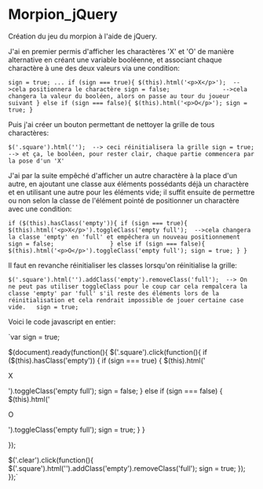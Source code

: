 # Morpion_jQuery
Création du jeu du morpion à l'aide de jQuery.

J'ai en premier permis d'afficher les charactères 'X' et 'O' de manière alternative
 en créant une variable booléenne, et associant chaque charactère à une
 des deux valeurs via une condition:

`sign = true;
...
if (sign === true){
  $(this).html('<p>X</p>');  -->cela positionnera le charactère
  sign = false;               -->cela changera la valeur du booléen, alors on passe au tour du joueur suivant
}
else if (sign === false){
  $(this).html('<p>O</p>');
  sign = true;
}`

Puis j'ai créer un bouton permettant de nettoyer la grille de tous charactères:

`$('.square').html('');  --> ceci réinitialisera la grille
sign = true;            --> et ça, le booléen, pour rester clair, chaque partie commencera par la pose d'un 'X'`

J'ai par la suite empêché d'afficher un autre charactère à la place d'un autre, en ajoutant une classe aux éléments possédants déjà un charactère et en utilisant une autre pour les éléments vide; il suffit ensuite de permettre ou non selon la classe de l'élément pointé de positionner un charactère avec une condition:

`if ($(this).hasClass('empty')){
  if (sign === true){
    $(this).html('<p>X</p>').toggleClass('empty full');  -->cela changera la classe 'empty' en 'full' et empêchera un nouveau positionnement
    sign = false;               
  }
  else if (sign === false){
    $(this).html('<p>O</p>').toggleClass('empty full');
    sign = true;
  }
}`

Il faut en revanche réinitialiser les classes lorsqu'on réinitialise la grille:

`$('.square').html('').addClass('empty').removeClass('full');  --> On ne peut pas utiliser toggleClass pour le coup car cela rempalcera la classe 'empty' par 'full' s'il reste des éléments lors de la réinitialisation et cela rendrait impossible de jouer certaine case vide.  
sign = true;`

Voici le code javascript en entier:

`var sign = true;


$(document).ready(function(){
  $('.square').click(function(){
    if ($(this).hasClass('empty')) {
      if (sign === true) {
        $(this).html('<p>X</p>').toggleClass('empty full');
        sign = false;
      }
      else if (sign === false) {
        $(this).html('<p>O</p>').toggleClass('empty full');
        sign = true;
      }
    }

  });

  $('.clear').click(function(){
    $('.square').html('').addClass('empty').removeClass('full');
    sign = true;
  });
});`
